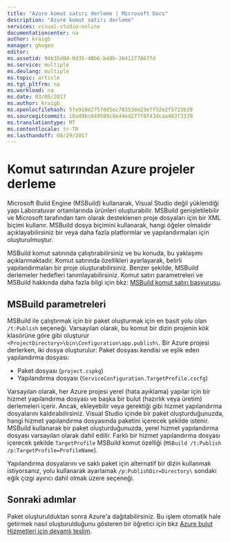 ```yaml
---
title: "Azure komut satırı derleme | Microsoft Docs"
description: "Azure komut satırı derleme"
services: visual-studio-online
documentationcenter: na
author: kraigb
manager: ghogen
editor: 
ms.assetid: 94b35d0d-0d35-48b6-b48b-3641377867fd
ms.service: multiple
ms.devlang: multiple
ms.topic: article
ms.tgt_pltfrm: na
ms.workload: na
ms.date: 03/05/2017
ms.author: kraigb
ms.openlocfilehash: 5fe910e2757dd5ec783538e23e7f52e2f5725b39
ms.sourcegitcommit: 18ad9bc049589c8e44ed277f8f43dcaa483f3339
ms.translationtype: MT
ms.contentlocale: tr-TR
ms.lasthandoff: 08/29/2017
---
```

# <a name="building-azure-projects-from-the-command-line"></a>Komut satırından Azure projeler derleme
Microsoft Build Engine (MSBuild) kullanarak, Visual Studio değil yüklendiği yapı Laboratuvar ortamlarında ürünleri oluşturabilir. MSBuild genişletilebilir ve Microsoft tarafından tam olarak desteklenen proje dosyaları için bir XML biçimi kullanır. MSBuild dosya biçimini kullanarak, hangi öğeler olmalıdır açıklayabilirsiniz bir veya daha fazla platformlar ve yapılandırmaları için oluşturulmuştur.

MSBuild komut satırında çalıştırabilirsiniz ve bu konuda, bu yaklaşımı açıklanmaktadır. Komut satırında özellikleri ayarlayarak, belirli yapılandırmaları bir proje oluşturabilirsiniz. Benzer şekilde, MSBuild derlemeler hedefleri tanımlayabilirsiniz. Komut satırı parametreleri ve MSBuild hakkında daha fazla bilgi için bkz: [MSBuild komut satırı başvurusu](https://msdn.microsoft.com/library/ms164311.aspx).

## <a name="msbuild-parameters"></a>MSBuild parametreleri
MSBuild ile çalıştırmak için bir paket oluşturmak için en basit yolu olan `/t:Publish` seçeneği. Varsayılan olarak, bu komut bir dizin projenin kök klasörüne göre gibi oluşturur `<ProjectDirectory>\bin\Configuration\app.publish\`. Bir Azure projesi derlerken, iki dosya oluşturulur: Paket dosyası kendisi ve eşlik eden yapılandırma dosyası:

* Paket dosyası (`project.cspkg`)
* Yapılandırma dosyası (`ServiceConfiguration.TargetProfile.cscfg`)

Varsayılan olarak, her Azure projesi yerel (hata ayıklama) yapılar için bir hizmet yapılandırma dosyası ve başka bir bulut (hazırlık veya üretim) derlemeleri içerir. Ancak, ekleyebilir veya gerektiği gibi hizmet yapılandırma dosyalarını kaldırabilirsiniz. Visual Studio içinde bir paket oluşturduğunuzda, hangi hizmet yapılandırma dosyasında paketini içerecek şekilde istenir. MSBuild kullanarak bir paket oluşturduğunuzda, yerel hizmet yapılandırma dosyası varsayılan olarak dahil edilir. Farklı bir hizmet yapılandırma dosyası içerecek şekilde `TargetProfile` MSBuild komut özelliği (`MSBuild /t:Publish /p:TargetProfile=ProfileName`).

Yapılandırma dosyalarını ve saklı paket için alternatif bir dizin kullanmak istiyorsanız, yolu kullanarak ayarlamak `/p:PublishDir=Directory\` sondaki eğik çizgi ayırıcı dahil olmak üzere seçeneği.

## <a name="next-steps"></a>Sonraki adımlar
Paket oluşturulduktan sonra Azure'a dağıtabilirsiniz. Bu işlem otomatik hale getirmek nasıl oluşturulduğunu gösteren bir öğretici için bkz [Azure bulut Hizmetleri için devamlı teslim](./cloud-services/cloud-services-dotnet-continuous-delivery.md).

